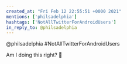 ```yaml
---
created_at: "Fri Feb 12 22:55:51 +0000 2021"
mentions: ['philsadelphia']
hashtags: ['NotAllTwitterForAndroidUsers']
in_reply_to: @philsadelphia
---
```


@philsadelphia #NotAllTwitterForAndroidUsers

Am I doing this right? 🤣